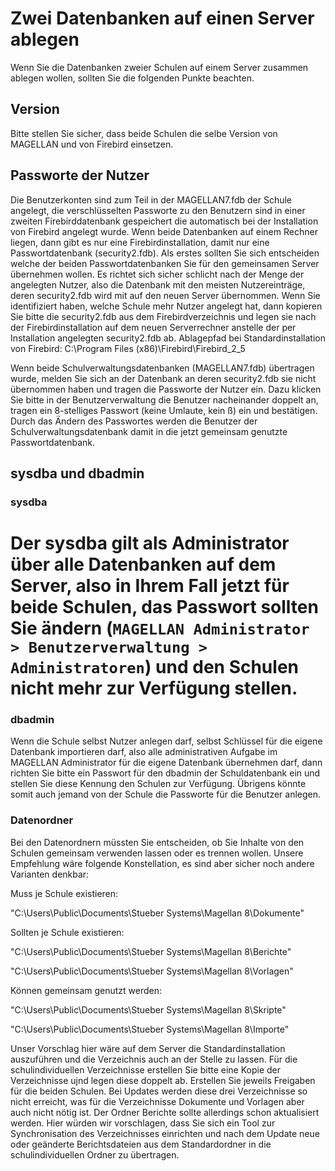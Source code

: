 # Zwei Datenbanken auf einen Server ablegen

Wenn Sie die Datenbanken zweier Schulen auf einem Server zusammen ablegen wollen, sollten Sie die folgenden Punkte beachten.

## Version

Bitte stellen Sie sicher, dass beide Schulen die selbe Version von MAGELLAN und von Firebird einsetzen.

## Passworte der Nutzer

Die Benutzerkonten sind zum Teil in der MAGELLAN7.fdb der Schule angelegt, die verschlüsselten Passworte zu den Benutzern sind in einer zweiten Firebirddatenbank gespeichert die automatisch bei der Installation von Firebird angelegt wurde.  Wenn beide Datenbanken auf einem Rechner liegen, dann gibt es nur eine Firebirdinstallation, damit nur eine Passwortdatenbank (security2.fdb). Als erstes sollten Sie sich entscheiden welche der beiden Passwortdatenbanken Sie für den gemeinsamen Server übernehmen wollen. Es richtet sich sicher schlicht nach der Menge der angelegten Nutzer, also die Datenbank mit den meisten Nutzereinträge, deren security2.fdb wird mit auf den neuen Server übernommen. Wenn Sie identifiziert haben, welche Schule mehr Nutzer angelegt hat, dann kopieren Sie bitte die security2.fdb aus dem Firebirdverzeichnis und legen sie nach der Firebirdinstallation auf dem neuen Serverrechner anstelle der per Installation angelegten security2.fdb ab.
Ablagepfad bei Standardinstallation von Firebird: C:\Program Files (x86)\Firebird\Firebird_2_5

Wenn beide Schulverwaltungsdatenbanken (MAGELLAN7.fdb) übertragen wurde, melden Sie sich an der Datenbank an deren security2.fdb sie nicht übernommen haben und tragen die Passworte der Nutzer ein. Dazu klicken Sie bitte in der Benutzerverwaltung die Benutzer nacheinander doppelt an, tragen ein 8-stelliges Passwort (keine Umlaute, kein ß) ein und bestätigen. Durch das Ändern des Passwortes werden die Benutzer der Schulverwaltungsdatenbank damit in die jetzt gemeinsam genutzte Passwortdatenbank.

## sysdba und dbadmin

### sysdba

# Der sysdba gilt als Administrator über alle Datenbanken auf dem Server, also in Ihrem Fall jetzt für beide Schulen, das Passwort sollten Sie ändern (`MAGELLAN Administrator > Benutzerverwaltung > Administratoren`) und den Schulen nicht mehr zur Verfügung stellen.

### dbadmin

Wenn die Schule selbst Nutzer anlegen darf, selbst Schlüssel für die eigene Datenbank importieren darf, also alle administrativen Aufgabe im MAGELLAN Administrator für die eigene Datenbank übernehmen darf, dann richten Sie bitte ein Passwort für den dbadmin der Schuldatenbank ein und stellen Sie diese Kennung den Schulen zur Verfügung.
Übrigens könnte somit auch jemand von der Schule die Passworte für die Benutzer anlegen.

### Datenordner

Bei den Datenordnern müssten Sie entscheiden, ob Sie Inhalte von den Schulen gemeinsam verwenden lassen oder es trennen wollen.
Unsere Empfehlung wäre folgende Konstellation, es sind aber sicher noch andere Varianten denkbar:

Muss je Schule existieren:

"C:\Users\Public\Documents\Stueber Systems\Magellan 8\Dokumente"

Sollten je Schule existieren:

"C:\Users\Public\Documents\Stueber Systems\Magellan 8\Berichte"

"C:\Users\Public\Documents\Stueber Systems\Magellan 8\Vorlagen"

Können gemeinsam genutzt werden:

"C:\Users\Public\Documents\Stueber Systems\Magellan 8\Skripte"

"C:\Users\Public\Documents\Stueber Systems\Magellan 8\Importe"

Unser Vorschlag hier wäre auf dem Server die Standardinstallation auszuführen und die Verzeichnis auch an der Stelle zu lassen. Für die schulindividuellen Verzeichnisse erstellen Sie bitte eine Kopie der Verzeichnisse ujnd legen diese doppelt ab. Erstellen Sie jeweils Freigaben für die beiden Schulen.
Bei Updates werden diese drei Verzeichnisse so nicht erreicht, was für die Verzeichnisse Dokumente und Vorlagen aber auch nicht nötig ist. Der Ordner Berichte sollte allerdings schon aktualisiert werden. Hier würden wir vorschlagen, dass Sie sich ein Tool zur Synchronisation des Verzeichnisses einrichten und nach dem Update neue oder geänderte Berichtsdateien aus dem Standardordner in die schulindividuellen Ordner zu übertragen.